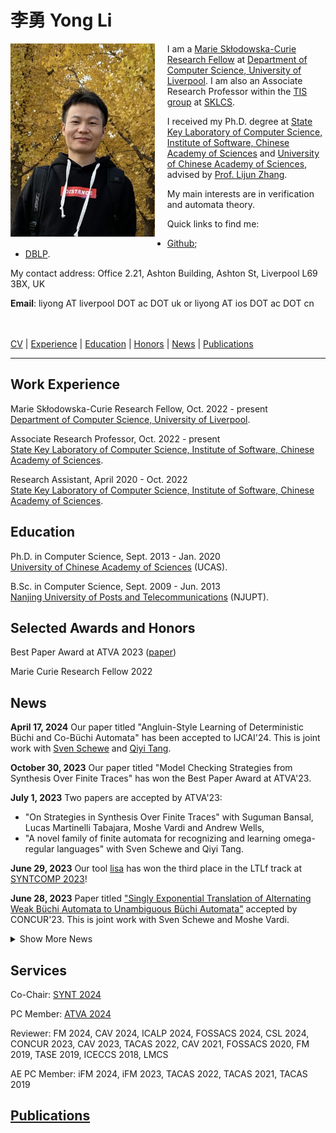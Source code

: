 # 李勇  Yong Li 

<div style="float:left; padding-right:20px;">
    <img src="./img/pic.jpg" alt="liyong" width="230.7" height="309.3">
</div>


I am a <a href="https://marie-sklodowska-curie-actions.ec.europa.eu/">Marie Skłodowska-Curie Research Fellow</a> at <a href="https://www.liverpool.ac.uk/computer-science/">Department of Computer Science, University of Liverpool</a>.
I am also an Associate Research Professor within the <a href="https://tis.ios.ac.cn/">TIS group</a> at <a href="http://lcs.ios.ac.cn/"> SKLCS</a>.  

I received my Ph.D. degree at <a href="http://lcs.ios.ac.cn/">State Key Laboratory of Computer Science, Institute of Software, Chinese Academy of Sciences</a> and <a href="https://english.ucas.ac.cn">University of Chinese Academy of Sciences</a>, advised by <a href="https://iscasmc.ios.ac.cn/?page_id=148">Prof. Lijun Zhang</a>.

My main interests are in verification and automata theory.

Quick links to find me:
+ <a href="https://github.com/liyong31">Github</a>;
+ <a href="https://dblp.org/pid/93/2334-31.html">DBLP</a>.

<p>My contact address: Office 2.21, Ashton Building, Ashton St, Liverpool L69 3BX, UK</p>

**Email**: liyong AT liverpool DOT ac DOT uk or liyong AT ios DOT ac DOT cn

<br><br>
[CV](./pdf/cv.pdf) | [Experience](#work-experience) | [Education](#education)
| [Honors](#selected-awards-and-honors)  | [News](#news) | [Publications](#publications) 

---
## Work Experience

Marie Skłodowska-Curie Research Fellow, Oct. 2022 - present <br/>
<a href="https://www.liverpool.ac.uk/computer-science/">Department of Computer Science, University of Liverpool</a>.

Associate Research Professor, Oct. 2022 - present <br/>
<a href="http://lcs.ios.ac.cn/">State Key Laboratory of Computer Science, Institute of Software, Chinese Academy of Sciences</a>.

Research Assistant, April 2020 - Oct. 2022 <br/>
<a href="http://lcs.ios.ac.cn/">State Key Laboratory of Computer Science, Institute of Software, Chinese Academy of Sciences</a>.


## Education

Ph.D. in Computer Science, Sept. 2013 - Jan. 2020 <br/>
<a href="https://english.ucas.ac.cn">University of Chinese Academy of Sciences</a> (UCAS).

B.Sc. in Computer Science, Sept. 2009 - Jun. 2013 <br/>
<a href="http://www.njupt.edu.cn/en/">Nanjing University of Posts and Telecommunications</a> (NJUPT).


## Selected Awards and Honors
<!-- Your honors content goes here -->
Best Paper Award at ATVA 2023 ([paper](./pdf/ATVA2023a.pdf))

Marie Curie Research Fellow 2022





## News
<!-- Your news content goes here -->
<!-- First 5 news items -->

**April 17, 2024**
Our paper titled "Angluin-Style Learning of Deterministic Büchi and Co-Büchi Automata" has been accepted to IJCAI'24.
This is joint work with [Sven Schewe](https://cgi.csc.liv.ac.uk/~sven/) and [Qiyi Tang](https://sites.google.com/view/qiyitang/).

**October 30, 2023**
Our paper titled "Model Checking Strategies from Synthesis Over Finite Traces" has won the Best Paper Award at ATVA'23.

**July 1, 2023**
Two papers are accepted by ATVA'23:
* "On Strategies in Synthesis Over Finite Traces" with Suguman Bansal, Lucas Martinelli Tabajara, Moshe Vardi and Andrew Wells,
* "A novel family of finite automata for recognizing and learning omega-regular languages" with Sven Schewe and Qiyi Tang.


**June 29, 2023**
Our tool [lisa](https://github.com/liyong31/lisa) has won the third place in the LTLf track at [SYNTCOMP 2023](http://www.syntcomp.org/)!

**June 28, 2023**
Paper titled ["Singly Exponential Translation of Alternating Weak Büchi Automata to Unambiguous Büchi Automata"](https://arxiv.org/pdf/2305.09966.pdf) accepted by CONCUR'23.
This is joint work with Sven Schewe and Moshe Vardi.


<details>
  <summary>Show More News</summary>

  <!-- Remaining news items -->
  <p><strong>December 23, 2022</strong><br>
  Paper titled "Modular Mix-and-Match Complementation of Büchi automata" accepted by TACAS'23.<br>
  This is joint work with Vojtěch Havlena, Ondřej Lengál, Barbora Šmahlíková, and Andrea Turrini.</p>

  <p><strong>September 6, 2022</strong><br>
  Paper titled "Compositional Safety LTL Synthesis" accepted by VSTTE'22.<br>
  This is joint work with Suguman Bansal, Giuseppe De Giacomo, Antonio Di Stasio, Moshe Y. Vardi, and Shufang Zhu.</p>

  <p><strong>August 1, 2022</strong><br>
  Excited to present joint work with Moshe on Büchi determinization at <a href="https://vardifest.github.io/">VardiFest</a> to celebrate the pioneering role of Moshe Vardi in many fields.<br>
  My slide deck is available <a href="./pdf/VardiFest-talk.pdf">here</a>.</p>

  <p><strong>July 8, 2022</strong><br>
  Paper titled "Synthesizing Ranking Functions for Loop Programs via SVM" accepted by Theoretical Computer Science Journal.<br>
  <a href="./pdf/Henzinger-60.pdf">This work</a> extends our ICFEM'19 paper by utilizing SVM to learn multiphase ranking functions.</p>

  <p><strong>June 6, 2022</strong><br>
  Check out our invited <a href="./pdf/Henzinger-60.pdf">paper</a> on Büchi complementation to Thomas Henzinger Festschrift - Conference celebrating his 60th birthday.</p>

  <p><strong>June 4, 2022</strong><br>
  Submission to CAV-AE 2022 awarded <a href="https://doi.org/10.5281/zenodo.6558928">Available</a> and Reusable badges.</p>

  <p><strong>May 1, 2022</strong><br>
  Paper titled "Divide-and-Conquer Determinization of Büchi Automata based on SCC Decomposition" accepted to CAV 2022. This is joint work with Andrea Turrini, Weizhi Feng, Moshe Vardi, and Lijun Zhang.</p>

  <!-- Add more news items as needed -->
</details>

## Services
Co-Chair: [SYNT 2024](https://synt2024.github.io/)

PC Member: [ATVA 2024](https://atva-conference.org/2024/)

Reviewer: FM 2024, CAV 2024, ICALP 2024, FOSSACS 2024, CSL 2024, 
CONCUR 2023, CAV 2023, TACAS 2022, CAV 2021,
FOSSACS 2020, FM 2019, TASE 2019, ICECCS 2018, LMCS

AE PC Member:  iFM 2024, iFM 2023, TACAS 2022, TACAS 2021, TACAS 2019

<!-- ## [CV](./pdf/cv.pdf) -->
## [Publications](./publications.md)
<!-- Your publications content goes here -->





